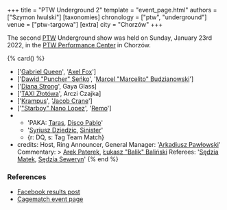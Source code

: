 +++
title = "PTW Underground 2"
template = "event_page.html"
authors = ["Szymon Iwulski"]
[taxonomies]
chronology = ["ptw", "underground"]
venue = ["ptw-targowa"]
[extra]
city = "Chorzów"
+++

The second [PTW](@/o/ptw.md) Underground show was held on Sunday, January 23rd 2022, in the [PTW Performance Center](@/v/ptw-targowa.md) in Chorzów.

{% card() %}
- ['[Gabriel Queen](@/w/gabriel-queen.md)', '[Axel Fox](@/w/axel-fox.md)']
- ['[Dawid "Puncher" Seńko](@/w/puncher.md)', '[Marcel "Marcelito" Budzianowski](@/w/marcelito.md)']
- ['[Diana Strong](@/w/diana-strong.md)', Gaya Glass]
- ['[TAXI Złotówa](@/w/taxi-zlotowa.md)', Arczi Czajka]
- ['[Krampus](@/w/krampus.md)', '[Jacob Crane](@/w/jacob-crane.md)']
- ['["Starboy" Nano Lopez](@/w/nano-lopez.md)', '[Remo](@/w/remo.md)']
- - 'PAKA: [Taras](@/w/taras.md), [Disco Pablo](@/w/disco-pablo.md)'
  - '[Syriusz Dziedzic](@/w/dziedzic.md), [Sinister](@/w/sinister.md)'
  - {r: DQ, s: Tag Team Match}
- credits:
    Host, Ring Announcer, General Manager: '[Arkadiusz Pawłowski](@/w/pan-pawlowski.md)'
    Commentary: >
      [Arek Paterek](@/w/arek-paterek.md),
      [Łukasz "Balik" Baliński](@/w/lukasz-balinski.md)
    Referees: '[Sędzia Matek](@/w/sedzia-matek.md), [Sędzia Seweryn](@/w/sedzia-seweryn.md)'
{% end %}

### References

* [Facebook results post](https://www.facebook.com/PrimeTimeWrestlingPL/posts/pfbid036By99f9h7LX94QSj7KHKqcThEZ4J7TfZgjPqwLZXtCw3gxJuUJBfQ1d6T94qggAxl)
* [Cagematch event page](https://www.cagematch.net/?id=1&nr=331121)
